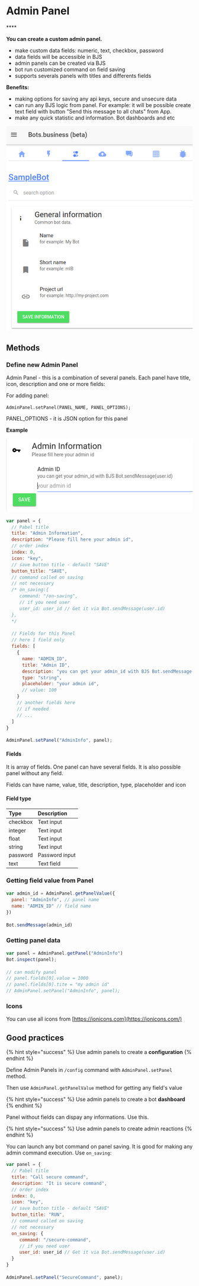 # Admin Panel

\*\*\*\*

**You can create a custom admin panel.**

* make custom data fields: numeric, text, checkbox, password
* data fields will be accessible in BJS
* admin panels can be created via BJS
* bot run customized command on field saving
* supports severals panels with titles and differents fields

**Benefits:**

* making options for saving any api keys, secure and unsecure data
* can run any BJS logic from panel. For example: it will be possible create text field with button "Send this message to all chats" from App.
* make any quick statistic and information. Bot dashboards and etc

![](../.gitbook/assets/image%20%2829%29.png)

## Methods

### Define new Admin Panel

Admin Panel - this is a combination of several panels. Each panel have title, icon, description and one or more fields:

For adding panel:

`AdminPanel.setPanel(PANEL_NAME, PANEL_OPTIONS);`

PANEL\_OPTIONS - it is JSON option for this panel

**Example**

![](../.gitbook/assets/image%20%2850%29.png)

```javascript
var panel = {
  // Pabel title
  title: "Admin Information",
  description: "Please fill here your admin id",
  // order index
  index: 0,
  icon: "key",
  // save button title - default "SAVE"
  button_title: "SAVE",
  // command called on saving
  // not necessary
  /* on_saving:{
     command: "/on-saving",
     // if you need user
     user_id: user_id // Get it via Bot.sendMessage(user.id)
  },
  */
  
  // Fields for this Panel
  // here 1 field only
  fields: [
    {
      name: "ADMIN_ID",
      title: "Admin ID",
      description: "you can get your admin_id with BJS Bot.sendMessage(user.id)",
      type: "string",
      placeholder: "your admin id",
      // value: 100
    }
    // another fields here
    // if needed
    // ...
  ]
}

AdminPanel.setPanel("AdminInfo", panel);
```

#### Fields

It is array of fields. One panel can have several fields. It is also possible panel without any field.

Fields can have name, value, title, description, type, placeholder and icon

#### Field type

| Type | Description |
| :--- | :--- |
| checkbox | Text input |
| integer | Text input |
| float | Text input |
| string | Text input |
| password | Password input |
| text | Text field |

### Getting field value from Panel

```javascript
var admin_id = AdminPanel.getPanelValue({
  panel: "AdminInfo", // panel name
  name: "ADMIN_ID" // field name
})

Bot.sendMessage(admin_id)
```

### Getting panel data

```javascript
var panel = AdminPanel.getPanel("AdminInfo")
Bot.inspect(panel);

// can modify panel
// panel.fields[0].value = 1000
// panel.fields[0].tite = "my admin id"
// AdminPanel.setPanel("AdminInfo", panel);
```

### Icons

You can use all icons from [https://ionicons.com](https://ionicons.com/)



## Good practices

{% hint style="success" %}
Use admin panels to create a **configuration**
{% endhint %}

Define Admin Panels in `/config` command with `AdminPanel.setPanel` method.

Then use `AdminPanel.getPanelValue` method for getting any field's value



{% hint style="success" %}
Use admin panels to create a bot **dashboard**
{% endhint %}

Panel without fields can dispay any informations. Use this.



{% hint style="success" %}
Use admin panels to create admin reactions
{% endhint %}

You can launch any bot command on panel saving. It is good for making any admin command execution. Use `on_saving`: 

```javascript
var panel = {
  // Pabel title
  title: "Call secure command",
  description: "It is secure command",
  // order index
  index: 0,
  icon: "key",
  // save button title - default "SAVE"
  button_title: "RUN",
  // command called on saving
  // not necessary
  on_saving: {
     command: "/secure-command",
     // if you need user
     user_id: user_id // Get it via Bot.sendMessage(user.id)
  }
}

AdminPanel.setPanel("SecureCommand", panel);
```

